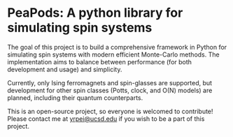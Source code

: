 # PeaPods: A python library for simulating spin systems

The goal of this project is to build a comprehensive framework in Python for
simulating spin systems with modern efficient Monte-Carlo methods. The 
implementation aims to balance between performance (for both development 
and usage) and simplicity. 

Currently, only Ising ferromagnets and spin-glasses are supported, but development
for other spin classes (Potts, clock, and O(N) models) are planned, including
their quantum counterparts.

This is an open-source project, so everyone is welcomed to contribute! Please 
contact me at yrpei@ucsd.edu if you wish to be a part of this project.

